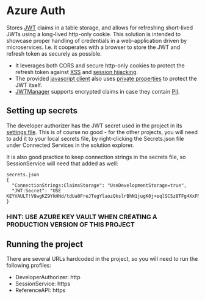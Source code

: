 # Azure Auth
Stores [JWT](https://jwt.io) claims in a table storage, and allows for refreshing short-lived JWTs using a long-lived http-only cookie.
This solution is intended to showcase proper handling of credentials in a web-application driven by microservices.
I.e. it cooperates with a browser to store the JWT and refresh token as securely as possible.
* It leverages both CORS and secure http-only cookies to protect the refresh token against [XSS](https://owasp.org/www-community/attacks/xss/) and [session hijacking](https://en.wikipedia.org/wiki/Session_hijacking).
* The provided [javascript client](AzureAuth2.ReferenceAPI/wwwroot/JWTClient.js) also uses [private properties](https://developer.mozilla.org/en-US/docs/Web/JavaScript/Reference/Classes/Private_properties) to protect the JWT itself.
* [JWTManager](AzureAuth2.Core/JWTManager.cs) supports encrypted claims in case they contain [PII](https://www.investopedia.com/terms/p/personally-identifiable-information-pii.asp).


## Setting up secrets

The developer authorizer has the JWT secret used in the project in its [settings file](AzureAuth2.DeveloperAuthorizer/appsettings.json).
This is of course no good - for the other projects, you will need to add it to your local secrets file, by right-clicking the Secrets.json file under Connected Services in the solution explorer.

It is also good practice to keep connection strings in the secrets file, so SessionService will need that added as well:
```
secrets.json
{
  "ConnectionStrings:ClaimsStorage": "UseDevelopmentStorage=true", 
  "JWT:Secret": "USE KEYVAULT!V8wgKZ9YkHNd/tdUa0FreJTegYlaozQkslrBhN1jugK0j+eqlSCSz8TFg4XxFN45/mj7fvAI"
}
```

### HINT: USE AZURE KEY VAULT WHEN CREATING A PRODUCTION VERSION OF THIS PROJECT

## Running the project
There are several URLs hardcoded in the project, so you will need to run the following profiles:
* DeveloperAuthorizer: http
* SessionService: https
* ReferenceAPI: https


